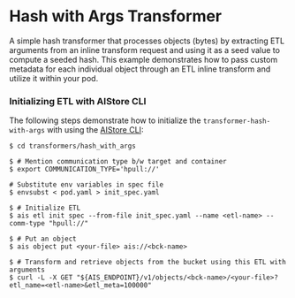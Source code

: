 # Hash with Args Transformer

A simple hash transformer that processes objects (bytes) by extracting ETL arguments from an inline transform request and using it as a seed value to compute a seeded hash. This example demonstrates how to pass custom metadata for each individual object through an ETL inline transform and utilize it within your pod.

### Initializing ETL with AIStore CLI

The following steps demonstrate how to initialize the `transformer-hash-with-args` with using the [AIStore CLI](https://github.com/NVIDIA/aistore/blob/main/docs/cli.md):

```!bash
$ cd transformers/hash_with_args

$ # Mention communication type b/w target and container
$ export COMMUNICATION_TYPE='hpull://'

# Substitute env variables in spec file
$ envsubst < pod.yaml > init_spec.yaml

$ # Initialize ETL
$ ais etl init spec --from-file init_spec.yaml --name <etl-name> --comm-type "hpull://"

$ # Put an object
$ ais object put <your-file> ais://<bck-name>

$ # Transform and retrieve objects from the bucket using this ETL with arguments
$ curl -L -X GET "${AIS_ENDPOINT}/v1/objects/<bck-name>/<your-file>?etl_name=<etl-name>&etl_meta=100000"
```